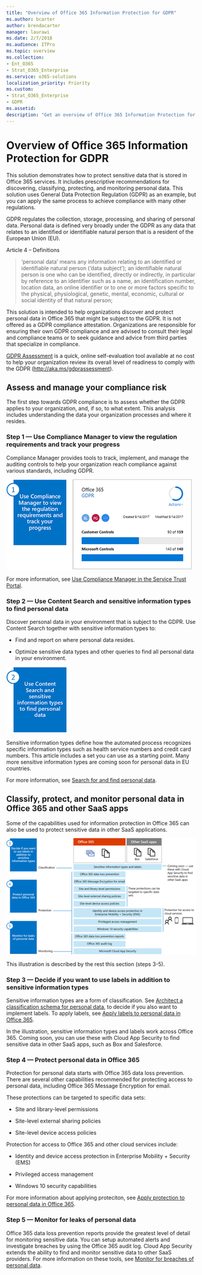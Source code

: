 ```yaml
---
title: "Overview of Office 365 Information Protection for GDPR"
ms.author: bcarter
author: brendacarter
manager: laurawi
ms.date: 2/7/2018
ms.audience: ITPro
ms.topic: overview
ms.collection: 
- Ent_O365
- Strat_O365_Enterprise
ms.service: o365-solutions
localization_priority: Priority
ms.custom: 
- Strat_O365_Enterprise
- GDPR
ms.assetid:
description: "Get an overview of Office 365 Information Protection for GDPR. Learn how to discover, classify, protect, adn monitor personal data."
---
```

# Overview of Office 365 Information Protection for GDPR

This solution demonstrates how to protect sensitive data that is stored in Office 365 services. It includes prescriptive recommendations for discovering, classifying, protecting, and monitoring personal data. This solution uses General Data Protection Regulation (GDPR) as an example, but you can apply the same process to achieve compliance with many other regulations.

GDPR regulates the collection, storage, processing, and sharing of personal data. Personal data is defined very broadly under the GDPR as any data that relates to an identified or identifiable natural person that is a resident of the European Union (EU).

Article 4 – Definitions

> ‘personal data’ means any information relating to an identified or identifiable natural person (‘data subject’); an identifiable natural person is one who can be identified, directly or indirectly, in particular by reference to an identifier such as a name, an identification number, location data, an online identifier or to one or more factors specific to the physical, physiological, genetic, mental, economic, cultural or social identity of that natural person;

This solution is intended to help organizations discover and protect personal data in Office 365 that might be subject to the GDPR. It is not offered as a GDPR compliance attestation. Organizations are responsible for ensuring their own GDPR compliance and are advised to consult their legal and compliance teams or to seek guidance and advice from third parties that specialize in compliance.

[GDPR Assessment](https://www.gdprbenchmark.com) is a quick, online self-evaluation tool available at no cost to help your organization review its overall level of readiness to comply with the GDPR (<http://aka.ms/gdprassessment>).

## Assess and manage your compliance risk

The first step towards GDPR compliance is to assess whether the GDPR applies to your organization, and, if so, to what extent. This analysis includes understanding the data your organization processes and where it resides.

### Step 1 — Use Compliance Manager to view the regulation requirements and track your progress

Compliance Manager provides tools to track, implement, and manage the auditing controls to help your organization reach compliance against various standards, including GDPR.

![Use Compliance Manager to view requirements and track progress](Media/Overview-image1.png)

For more information, see [Use Compliance Manager in the Service Trust Portal](https://support.office.com/en-us/article/Use-Compliance-Manager-in-the-Service-Trust-Portal-Preview-5756d342-5af9-4496-82e8-4dd50fa39942). 

### Step 2 — Use Content Search and sensitive information types to find personal data 

Discover personal data in your environment that is subject to the GDPR. Use Content Search together with sensitive information types to:

-   Find and report on where personal data resides.

-   Optimize sensitive data types and other queries to find all personal data in your environment.

![Use Content Search and sensitive info types to find personal data](Media/Overview-image2.png)

Sensitive information types define how the automated process recognizes specific information types such as health service numbers and credit card numbers. This article includes a set you can use as a starting point. Many more sensitive information types are coming soon for personal data in EU countries.

For more information, see [Search for and find personal data](search-for-and-find-personal-data.md). 

## Classify, protect, and monitor personal data in Office 365 and other SaaS apps

Some of the capabilities used for information protection in Office 365 can also be used to protect sensitive data in other SaaS applications.

![Classify, protect, and monitor personal data](Media/Overview-image3.png)

This illustration is described by the rest this section (steps 3-5).

### Step 3 — Decide if you want to use labels in addition to sensitive information types

Sensitive information types are a form of classification. See [Architect a classification schema for personal data](architect-a-classification-schema-for-personal-data.md), to decide if you also want to implement labels. To apply labels, see [Apply labels to personal data in Office 365](apply-labels-to-personal-data-in-office-365.md).

In the illustration, sensitive information types and labels work across Office 365. Coming soon, you can use these with Cloud App Security to find sensitive data in other SaaS apps, such as Box and Salesforce.

### Step 4 — Protect personal data in Office 365 

Protection for personal data starts with Office 365 data loss prevention. There are several other capabilities recommended for protecting access to personal data, including Office 365 Message Encryption for email.

These protections can be targeted to specific data sets:

-   Site and library-level permissions

-   Site-level external sharing policies

-   Site-level device access policies

Protection for access to Office 365 and other cloud services include:

-   Identity and device access protection in Enterprise Mobility + Security (EMS)

-   Privileged access management

-   Windows 10 security capabilities

For more information about applying proteciton, see [Apply protection to personal data in Office 365](apply-protection-to-personal-data-in-office-365.md).

### Step 5 — Monitor for leaks of personal data

Office 365 data loss prevention reports provide the greatest level of detail for monitoring sensitive data. You can setup automated alerts and investigate breaches by using the Office 365 audit log. Cloud App Security extends the ability to find and monitor sensitive data to other SaaS providers. For more information on these tools, see [Monitor for breaches of personal data](monitor-for-leaks-of-personal-data.md).
